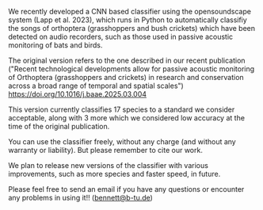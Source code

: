 We recently developed a CNN based classifier using the opensoundscape system (Lapp et al. 2023), which runs in Python to automatically classifiy the songs of orthoptera (grasshoppers and bush crickets) which have been detected
on audio recorders, such as those used in passive acoustic monitoring of bats and birds. 

The original version refers to the one described in our recent publication 
("Recent technological developments allow for passive acoustic monitoring of Orthoptera (grasshoppers and crickets) in research and conservation across a broad range of temporal and spatial scales") 
https://doi.org/10.1016/j.baae.2025.03.004

This version currently classifies 17 species to a standard we consider acceptable, along with 3 more which we considered low accuracy at the time of the original publication.

You can use the classifier freely, without any charge (and without any warranty or liability). But please remember to cite our work. 

We plan to release new versions of the classifier with various improvements, such as more species and faster speed, in future. 

Please feel free to send an email if you have any questions or encounter any problems in using it!! (bennett@b-tu.de)
